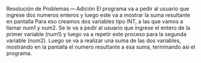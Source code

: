 Resolución de Problemas — Adición
El programa va a pedir al usuario que ingrese dos numeros enteros y luego este va a mostrar la suma resultante en pantalla
Para eso creamos dos variables tipo INT, a las que vamos a llamar num1 y num2. Se le va a pedir al usuario que ingrese el entero de la primer variable (num1) y luego va a repetir este proceso para la segunda variable (num2).
Luego se va a realizar una suma de las dos variables, mostrando en la pantalla el numero resultante a esa suma, terminando asi el programa.
